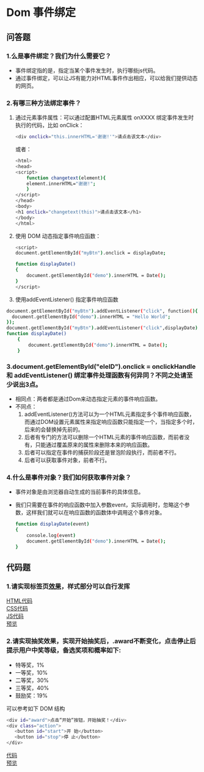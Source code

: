 # Dom 事件绑定

## 问答题

### 1.么是事件绑定？我们为什么需要它？

- 事件绑定指的是，指定当某个事件发生时，执行哪些js代码。
- 通过事件绑定，可以让JS有能力对HTML事件作出相应，可以给我们提供动态的网页。

### 2.有哪三种方法绑定事件？

1. 通过元素事件属性：可以通过配置HTML元素属性 onXXXX 绑定事件发生时执行的代码，比如 onClick：

    ```bash
    <div onclick="this.innerHTML='谢谢!'">请点击该文本</div>
    ```

    或者：

    ```bash
    <html>
    <head>
    <script>
        function changetext(element){
        element.innerHTML="谢谢!";
        }
    </script>
    </head>
    <body>
    <h1 onclick="changetext(this)">请点击该文本</h1>
    </body>
    </html>
    ```

2. 使用 DOM 动态指定事件响应函数：

    ```bash
    <script>
    document.getElementById("myBtn").onclick = displayDate;

    function displayDate()
    {
        document.getElementById("demo").innerHTML = Date();
    }
    </script>
    ```

3. 使用addEventListener() 指定事件响应函数

```bash
document.getElementById("myBtn").addEventListener("click", function(){
  document.getElementById("demo").innerHTML = "Hello World";
});
document.getElementById("myBtn").addEventListener("click",displayDate)；
function displayDate()
    {
        document.getElementById("demo").innerHTML = Date();
    }

```

### 3.document.getElementById("eleID").onclick = onclickHandle 和 addEventListener() 绑定事件处理函数有何异同？不同之处请至少说出3点。

- 相同点：两者都是通过Dom来动态指定元素的事件响应函数。
- 不同点：
  1. addEventListener()方法可以为一个HTML元素指定多个事件响应函数，而通过DOM设置元素属性来指定响应函数只能指定一个，当指定多个时，后来的会替换掉先前的。
  2. 后者有专门的方法可以删除一个HTML元素的事件响应函数，而前者没有，只能通过覆盖原来的属性来删除本来的响应函数。
  3. 后者可以指定在事件的捕获阶段还是冒泡阶段执行，而前者不行。
  4. 后者可以获取事件对象，前者不行。

### 4.什么是事件对象？我们如何获取事件对象？

- 事件对象是由浏览器自动生成的当前事件的具体信息。
- 我们只需要在事件的响应函数中加入参数event，实际调用时，忽略这个参数，这样我们就可以在响应函数的函数体中调用这个事件对象。

    ```bash
    function displayDate(event)
    {
        console.log(event)
        document.getElementById("demo").innerHTML = Date();
    }
    ```

## 代码题

### 1.请实现标签页[效果](http://www.material-ui.com/#/components/tabs)，样式部分可以自行发挥

[HTML代码](https://github.com/LeoneKuma/mfs-homework/blob/master/Base_37_dom/tab.html)  
[CSS代码](https://github.com/LeoneKuma/mfs-homework/blob/master/Base_37_dom/tapStyle.css)  
[JS代码](https://github.com/LeoneKuma/mfs-homework/blob/master/Base_37_dom/tapJS.js)  
[预览](http://47.100.99.130:8080/mfs-homework/web/Base_37_dom/tab.html)

### 2.请实现抽奖效果，实现开始抽奖后，.award不断变化，点击停止后提示用户中奖等级，备选奖项和概率如下:

- 特等奖，1%
- 一等奖，10%
- 二等奖，30%
- 三等奖，40%
- 鼓励奖：19%

可以参考如下 DOM 结构

```bash
<div id="award">点击“开始“按钮，开始抽奖！</div>
<div class="action">
   <button id="start">开 始</button>
   <button id="stop">停 止</button>
</div>
```

[代码](https://github.com/LeoneKuma/mfs-homework/blob/master/Base_37_dom/award.html)  
[预览](http://47.100.99.130:8080/mfs-homework/web/Base_37_dom/award.html)
